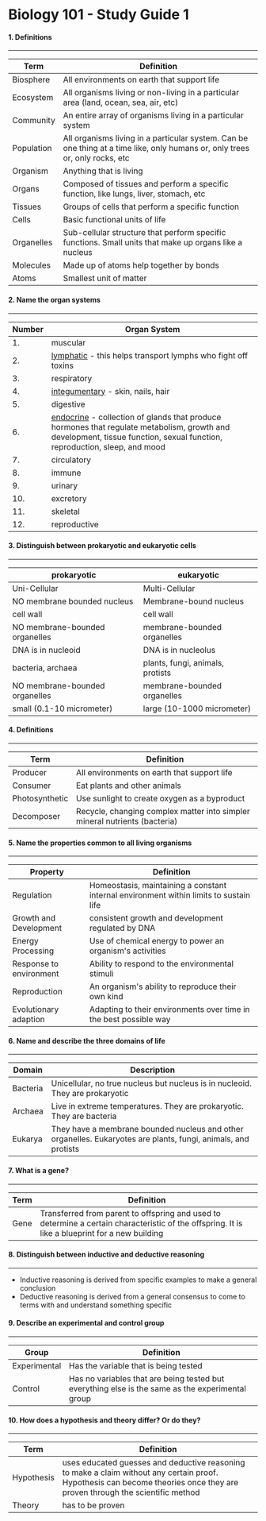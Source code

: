 # Biology 101 - Study Guide 1
#### 1. Definitions
------------------
Term | Definition
---- | ----------
Biosphere | All environments on earth that support life
Ecosystem | All organisms living or non-living in a particular area (land, ocean, sea, air, etc)
Community | An entire array of organisms living in a particular system
Population | All organisms living in a particular system. Can be one thing at a time like, only humans or, only trees or, only rocks, etc
Organism | Anything that is living
Organs | Composed of tissues and perform a specific function, like lungs, liver, stomach, etc
Tissues | Groups of cells that perform a specific function
Cells | Basic functional units of life
Organelles | Sub-cellular structure that perform specific functions. Small units that make up organs like a nucleus
Molecules | Made up of atoms help together by bonds
Atoms | Smallest unit of matter


#### 2. Name the organ systems
---------------
 Number | Organ System
------ | ------------
1. | muscular
2. | [lymphatic](http://www.livescience.com/26983-lymphatic-system.html) - this helps transport lymphs who fight off toxins
3. | respiratory
4. | [integumentary](http://www.innerbody.com/anatomy/integumentary#full-description) - skin, nails, hair
5. | digestive
6. | [endocrine](http://www.livescience.com/26496-endocrine-system.html) - collection of glands that produce hormones that regulate metabolism, growth and development, tissue function, sexual function, reproduction, sleep, and mood
7. | circulatory
8. | immune
9. | urinary
10. | excretory
11. | skeletal
12. | reproductive

#### 3. Distinguish between prokaryotic and eukaryotic cells
--------
prokaryotic | eukaryotic
----------- | ----------
Uni-Cellular | Multi-Cellular
NO membrane bounded nucleus | Membrane-bound nucleus
cell wall | cell wall
NO membrane-bounded organelles | membrane-bounded organelles
DNA is in nucleoid | DNA is in nucleolus
bacteria, archaea | plants, fungi, animals, protists
NO membrane-bounded organelles | membrane-bounded organelles
small (0.1-10 micrometer) | large (10-1000 micrometer)

#### 4. Definitions
------------------
Term | Definition
---- | ----------
Producer | All environments on earth that support life
Consumer | Eat plants and other animals
Photosynthetic | Use sunlight to create oxygen as a byproduct
Decomposer | Recycle, changing complex matter into simpler mineral nutrients (bacteria)

#### 5. Name the properties common to all living organisms
---------------------------------
Property | Definition
-------- | ----------
Regulation | Homeostasis, maintaining a constant internal environment within limits to sustain life
Growth and Development | consistent growth and development regulated by DNA
Energy Processing | Use of chemical energy to power an organism's activities
Response to environment | Ability to respond to the environmental stimuli
Reproduction | An organism's ability to reproduce their own kind
Evolutionary adaption | Adapting to their environments over time in the best possible way

#### 6. Name and describe the three domains of life
-------------------------------------
Domain | Description
------ | ----------
Bacteria | Unicellular, no true nucleus but nucleus is in nucleoid. They are prokaryotic
Archaea | Live in extreme temperatures. They are prokaryotic. They are bacteria
Eukarya | They have a membrane bounded nucleus and other organelles. Eukaryotes are plants, fungi, animals, and protists

#### 7. What is a gene?
------------------
Term | Definition
---- | ---------
Gene | Transferred from parent to offspring and used to determine a certain characteristic of the offspring. It is like a blueprint for a new building

#### 8. Distinguish between inductive and deductive reasoning
-----------------
- Inductive reasoning is derived from specific examples to make a general conclusion
- Deductive reasoning is derived from a general consensus to come to terms with and understand something specific

#### 9. Describe an experimental and control group
---
Group | Definition
---- | ----------
Experimental | Has the variable that is being tested
Control | Has no variables that are being tested but everything else is the same as the experimental group

#### 10. How does a hypothesis and theory differ? Or do they?
---
Term | Definition
---- | ---------
Hypothesis | uses educated guesses and deductive reasoning to make a claim without any certain proof. Hypothesis can become theories once they are proven through the scientific method
Theory | has to be proven
